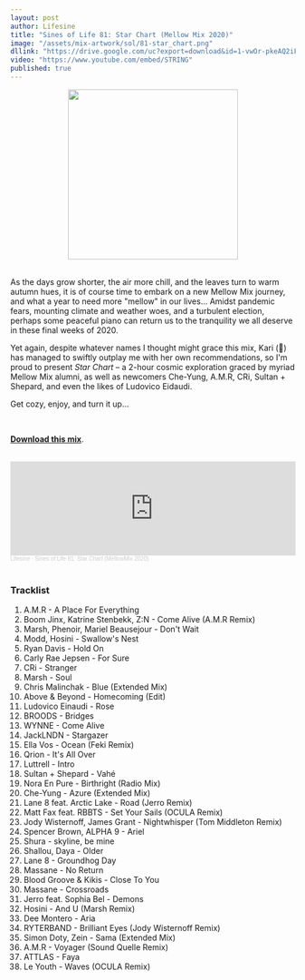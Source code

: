 ```yaml
---
layout: post
author: Lifesine
title: "Sines of Life 81: Star Chart (Mellow Mix 2020)"
image: "/assets/mix-artwork/sol/81-star_chart.png"
dllink: "https://drive.google.com/uc?export=download&id=1-vwOr-pkeAQ2iFLB4N8tdPASa6uefIi0"
video: "https://www.youtube.com/embed/STRING"
published: true
---
```


<div style="text-align:center"><img src="{{ page.image }}" width="300px" height="auto" /></div>
<br>

As the days grow shorter, the air more chill, and the leaves turn to warm autumn hues, it is of course time to embark on a new Mellow Mix journey, and what a year to need more "mellow" in our lives... Amidst pandemic fears, mounting climate and weather woes, and a turbulent election, perhaps some peaceful piano can return us to the tranquility we all deserve in these final weeks of 2020.

Yet again, despite whatever names I thought might grace this mix, Kari (💍) has managed to swiftly outplay me with her own recommendations, so I'm proud to present _Star Chart_ – a 2-hour cosmic exploration graced by myriad Mellow Mix alumni, as well as newcomers Che-Yung, A.M.R, CRi, Sultan + Shepard, and even the likes of Ludovico Eidaudi. 

Get cozy, enjoy, and turn it up...

<br>

<a href=" {{ page.dllink }} " target="_blank">**Download this mix**</a>.

<br>

<iframe width="100%" height="166" scrolling="no" frameborder="no" allow="autoplay" src="https://w.soundcloud.com/player/?url=https%3A//api.soundcloud.com/tracks/929900935&color=%2369a5eb&auto_play=false&hide_related=false&show_comments=true&show_user=true&show_reposts=false&show_teaser=true"></iframe><div style="font-size: 10px; color: #cccccc;line-break: anywhere;word-break: normal;overflow: hidden;white-space: nowrap;text-overflow: ellipsis; font-family: Interstate,Lucida Grande,Lucida Sans Unicode,Lucida Sans,Garuda,Verdana,Tahoma,sans-serif;font-weight: 100;"><a href="https://soundcloud.com/lifesine" title="Lifesine" target="_blank" style="color: #cccccc; text-decoration: none;">Lifesine</a> · <a href="https://soundcloud.com/lifesine/sines-of-life-81" title="Sines of Life 81: Star Chart (MellowMix 2020)" target="_blank" style="color: #cccccc; text-decoration: none;">Sines of Life 81: Star Chart (MellowMix 2020)</a></div>

<br>


### Tracklist

01. A.M.R - A Place For Everything
02. Boom Jinx, Katrine Stenbekk, Z:N - Come Alive (A.M.R Remix)
03. Marsh, Phenoir, Mariel Beausejour - Don't Wait
04. Modd, Hosini - Swallow's Nest
05. Ryan Davis - Hold On
06. Carly Rae Jepsen - For Sure
07. CRi - Stranger
08. Marsh - Soul
09. Chris Malinchak - Blue (Extended Mix)
10. Above & Beyond - Homecoming (Edit)
11. Ludovico Einaudi - Rose
12. BROODS - Bridges
13. WYNNE - Come Alive
14. JackLNDN - Stargazer
15. Ella Vos - Ocean (Feki Remix)
16. Qrion - It's All Over
17. Luttrell - Intro
18. Sultan + Shepard - Vahé
19. Nora En Pure - Birthright (Radio Mix)
20. Che-Yung - Azure (Extended Mix)
21. Lane 8 feat. Arctic Lake - Road (Jerro Remix)
22. Matt Fax feat. RBBTS - Set Your Sails (OCULA Remix)
23. Jody Wisternoff, James Grant - Nightwhisper (Tom Middleton Remix)
24. Spencer Brown, ALPHA 9 - Ariel
25. Shura - skyline, be mine
26. Shallou, Daya - Older
27. Lane 8 - Groundhog Day
28. Massane - No Return
29. Blood Groove & Kikis - Close To You
30. Massane - Crossroads
31. Jerro feat. Sophia Bel - Demons
32. Hosini - And U (Marsh Remix)
33. Dee Montero - Aria
34. RYTERBAND - Brilliant Eyes (Jody Wisternoff Remix)
35. Simon Doty, Zein - Sama (Extended Mix)
36. A.M.R - Voyager (Sound Quelle Remix)
37. ATTLAS - Faya
38. Le Youth - Waves (OCULA Remix)


<br>

